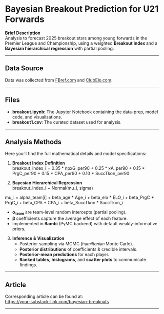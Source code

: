 # Bayesian Breakout Prediction for U21 Forwards

**Brief Description**  
Analysis to forecast 2025 breakout stars among young forwards in the Premier League and Championship, using a weighted **Breakout Index** and a **Bayesian hierarchical regression** with partial pooling.

---

## Data Source  
Data was collected from [FBref.com](https://fbref.com) and [ClubElo.com](https://clubelo.com).

---

## Files  
- **breakout.ipynb**: The Jupyter Notebook containing the data-prep, model code, and visualisations.  
- **breakout1.csv**: The curated dataset used for analysis.

---

## Analysis Methods  
Here you’ll find the full mathematical details and model specifications:

1. **Breakout Index Definition**  
  breakout_index_i = 0.35 * npxG_per90 
                  + 0.25 * xA_per90 
                  + 0.15 * PrgC_per90 
                  + 0.15 * CPA_per90 
                  + 0.10 * SuccTkon_per90

2. **Bayesian Hierarchical Regression**  
   breakout_index_i ~ Normal(mu_i, sigma)

mu_i = alpha_team[i]
      + beta_age       * Age_i
      + beta_elo       * ELO_i
      + beta_PrgC      * PrgC_i
      + beta_CPA       * CPA_i
      + beta_SuccTkon  * SuccTkon_i

   - **α<sub>team</sub>** are team-level random intercepts (partial pooling).  
   - **β** coefficients capture the average effect of each feature.  
   - Implemented in **Bambi** (PyMC backend) with default weakly-informative priors.

3. **Inference & Visualization**  
   - Posterior sampling via MCMC (ℎ𝑎𝑚𝑖𝑙𝑡𝑜𝑛𝑖𝑎𝑛 Monte Carlo).  
   - **Posterior distributions** of coefficients & credible intervals.  
   - **Posterior-mean predictions** for each player.  
   - **Ranked tables**, **histograms**, and **scatter plots** to communicate findings.

---

## Article  
Corresponding article can be found at:  
https://your-substack-link.com/bayesian-breakouts  

---
